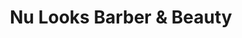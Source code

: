 ---
title: "Nu Looks Barber & Beauty"
url: /daytona-beach/nu-looks-barber-und-beauty/
shop: Friseur
---